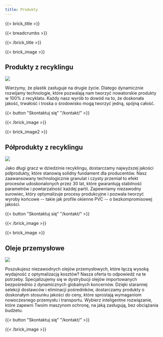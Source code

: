 ```yaml
---
title: Produkty
---
```

{{< brick_title >}}

{{< breadcrumbs >}}

{{< /brick_title >}}

{{< brick_image >}}

## Produkty z recyklingu

![](/packaging.jpg)

Wierzymy, że plastik zasługuje na drugie życie. Dlatego dynamicznie rozwijamy
technologie, które pozwalają nam tworzyć nowatorskie produkty w 100% z
recyklatu. Każdy nasz wyrób to dowód na to, że doskonała jakość, trwałość i
troska o środowisko mogą tworzyć jedną, spójną całość.

{{< button "Skontaktuj się" "/kontakt/" >}}

{{< /brick_image >}}

{{< brick_image2 >}}

## Półprodukty z recyklingu

![](/granulate.jpg)

Jako długi gracz w dziedzinie recyklingu, dostarczamy najwyższej jakości
półprodukty, które stanowią solidny fundament dla producentów. Nasz
zaawansowany technologicznie granulat i czysty przemiał to efekt procesów
udoskonalonych przez 30 lat, które gwarantują stabilność parametrów i
powtarzalność każdej partii. Zapewniamy niezawodny surowiec, który optymalizuje
procesy produkcyjne i pozwala tworzyć wyroby końcowe -- takie jak profile
okienne PVC -- o bezkompromisowej jakości.

{{< button "Skontaktuj się" "/kontakt/" >}}

{{< /brick_image >}}

{{< brick_image >}}

## Oleje przemysłowe

![](/engine.jpg)

Poszukujesz niezawodnych olejów przemysłowych, które łączą wysoką wydajność z
optymalizacją kosztów? Nasza oferta to odpowiedź na te potrzeby. Specjalizujemy
się w dystrybucji olejów importowanych bezpośrednio z dynamicznych globalnych
koncernów. Dzięki starannej selekcji dostawców i eliminacji pośredników,
dostarczamy produkty o doskonałym stosunku jakości do ceny, które sprostają
wymaganiom nowoczesnego przemysłu i transportu. Wybierz inteligentne
rozwiązanie, które zapewni Twoim maszynom ochronę, na jaką zasługują, bez
obciążania budżetu.

{{< button "Skontaktuj się" "/kontakt/" >}}

{{< /brick_image >}}
